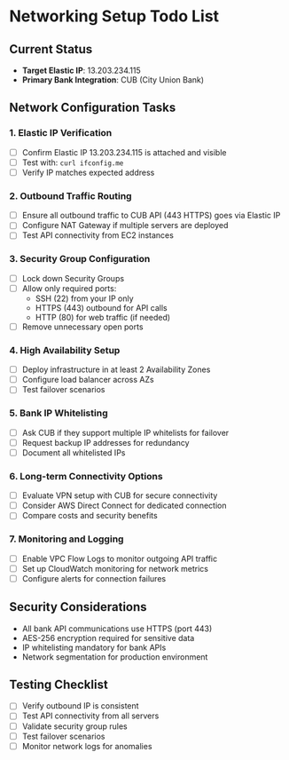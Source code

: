 # Networking Setup Todo List

## Current Status
- **Target Elastic IP**: 13.203.234.115
- **Primary Bank Integration**: CUB (City Union Bank)

## Network Configuration Tasks

### 1. Elastic IP Verification
- [ ] Confirm Elastic IP 13.203.234.115 is attached and visible
- [ ] Test with: `curl ifconfig.me`
- [ ] Verify IP matches expected address

### 2. Outbound Traffic Routing
- [ ] Ensure all outbound traffic to CUB API (443 HTTPS) goes via Elastic IP
- [ ] Configure NAT Gateway if multiple servers are deployed
- [ ] Test API connectivity from EC2 instances

### 3. Security Group Configuration
- [ ] Lock down Security Groups
- [ ] Allow only required ports:
  - SSH (22) from your IP only
  - HTTPS (443) outbound for API calls
  - HTTP (80) for web traffic (if needed)
- [ ] Remove unnecessary open ports

### 4. High Availability Setup
- [ ] Deploy infrastructure in at least 2 Availability Zones
- [ ] Configure load balancer across AZs
- [ ] Test failover scenarios

### 5. Bank IP Whitelisting
- [ ] Ask CUB if they support multiple IP whitelists for failover
- [ ] Request backup IP addresses for redundancy
- [ ] Document all whitelisted IPs

### 6. Long-term Connectivity Options
- [ ] Evaluate VPN setup with CUB for secure connectivity
- [ ] Consider AWS Direct Connect for dedicated connection
- [ ] Compare costs and security benefits

### 7. Monitoring and Logging
- [ ] Enable VPC Flow Logs to monitor outgoing API traffic
- [ ] Set up CloudWatch monitoring for network metrics
- [ ] Configure alerts for connection failures

## Security Considerations
- All bank API communications use HTTPS (port 443)
- AES-256 encryption required for sensitive data
- IP whitelisting mandatory for bank APIs
- Network segmentation for production environment

## Testing Checklist
- [ ] Verify outbound IP is consistent
- [ ] Test API connectivity from all servers
- [ ] Validate security group rules
- [ ] Test failover scenarios
- [ ] Monitor network logs for anomalies